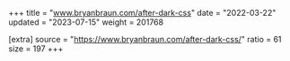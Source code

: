 +++
title = "www.bryanbraun.com/after-dark-css"
date = "2022-03-22"
updated = "2023-07-15"
weight = 201768

[extra]
source = "https://www.bryanbraun.com/after-dark-css/"
ratio = 61
size = 197
+++
